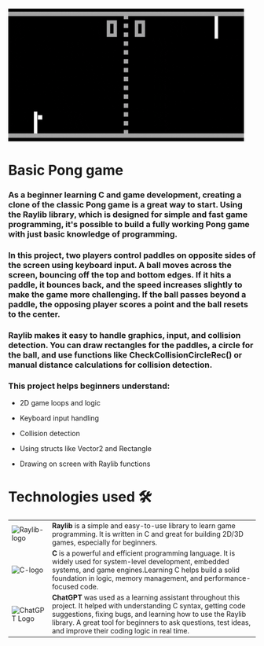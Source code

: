 ![Pong-game](Pong-game/resources/giphy.gif)

# Basic Pong game

### As a beginner learning C and game development, creating a clone of the classic Pong game is a great way to start. Using the Raylib library, which is designed for simple and fast game programming, it's possible to build a fully working Pong game with just basic knowledge of programming.

### In this project, two players control paddles on opposite sides of the screen using keyboard input. A ball moves across the screen, bouncing off the top and bottom edges. If it hits a paddle, it bounces back, and the speed increases slightly to make the game more challenging. If the ball passes beyond a paddle, the opposing player scores a point and the ball resets to the center.

### Raylib makes it easy to handle graphics, input, and collision detection. You can draw rectangles for the paddles, a circle for the ball, and use functions like CheckCollisionCircleRec() or manual distance calculations for collision detection.

### This project helps beginners understand:

- 2D game loops and logic

- Keyboard input handling

- Collision detection

- Using structs like Vector2 and Rectangle

- Drawing on screen with Raylib functions

# Technologies used 🛠️ 

<table>
  <tr>
    <td><img src="resources/Raylib_logo.png" alt="Raylib-logo" width="600"/></td>
    <td>
      <strong>Raylib</strong> is a simple and easy-to-use library to learn game programming. It is written in C and great for building 2D/3D games, especially for beginners.
    </td>
  </tr>
  <tr>
    <td><img src="resources/25699522.png" alt="C-logo" width="400"/></td>
    <td>
       <strong>C</strong> is a powerful and efficient programming language. It is widely used for system-level development, embedded systems, and game engines.Learning C helps build a solid foundation in logic, memory management, and performance-focused code.
    </td>
  </tr>
  <tr>
    <td><img src="resources/ChatGPT-Logo.svg.png" alt="ChatGPT Logo" width="400"/></td>
    <td>
      <strong>ChatGPT</strong> was used as a learning assistant throughout this project.
      It helped with understanding C syntax, getting code suggestions, fixing bugs, and learning how to use the Raylib library.
      A great tool for beginners to ask questions, test ideas, and improve their coding logic in real time.
    </td>
  </tr>

</table>
